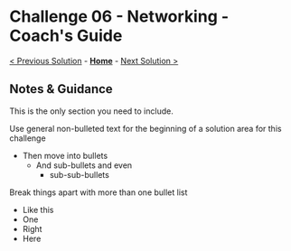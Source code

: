 # Challenge 06 - Networking - Coach's Guide 

[< Previous Solution](./Solution-05.md) - **[Home](./README.md)** - [Next Solution >](./Solution-07.md)

## Notes & Guidance

This is the only section you need to include.

Use general non-bulleted text for the beginning of a solution area for this challenge

- Then move into bullets
  - And sub-bullets and even
    - sub-sub-bullets

Break things apart with more than one bullet list

- Like this
- One
- Right
- Here
